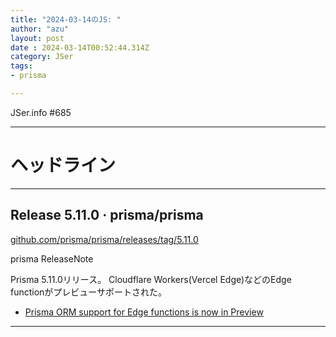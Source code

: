 ```yaml
---
title: "2024-03-14のJS: "
author: "azu"
layout: post
date : 2024-03-14T00:52:44.314Z
category: JSer
tags:
- prisma

---
```


JSer.info #685

----

<h1 class="site-genre">ヘッドライン</h1>

----

## Release 5.11.0 · prisma/prisma
[github.com/prisma/prisma/releases/tag/5.11.0](https://github.com/prisma/prisma/releases/tag/5.11.0 "Release 5.11.0 · prisma/prisma")
<p class="jser-tags jser-tag-icon"><span class="jser-tag">prisma</span> <span class="jser-tag">ReleaseNote</span></p>

Prisma 5.11.0リリース。
Cloudflare Workers(Vercel Edge)などのEdge functionがプレビューサポートされた。

- [Prisma ORM support for Edge functions is now in Preview](https://www.prisma.io/blog/prisma-orm-support-for-edge-functions-is-now-in-preview "Prisma ORM support for Edge functions is now in Preview")

----
